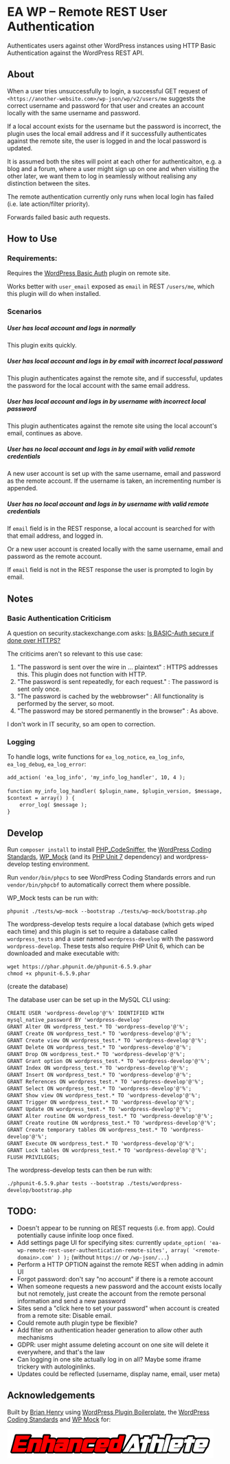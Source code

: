 # EA WP – Remote REST User Authentication

Authenticates users against other WordPress instances using HTTP Basic Authentication against the WordPress REST API.

## About

When a user tries unsuccessfully to login, a successful GET request of `<https://another-website.com>/wp-json/wp/v2/users/me` suggests the correct username and password for that user and creates an account locally with the same username and password.

If a local account exists for the username but the password is incorrect, the plugin uses the local email address and if it successfully authenticates against the remote site, the user is logged in and the local password is updated.

It is assumed both the sites will point at each other for authenticaiton, e.g. a blog and a forum, where a user might sign up on one and when visiting the other later, we want them to log in seamlessly without realising any distinction between the sites.

The remote authentication currently only runs when local login has failed (i.e. late action/filter priority).

Forwards failed basic auth requests.

## How to Use

### Requirements:

Requires the [WordPress Basic Auth](https://github.com/WP-API/Basic-Auth) plugin on remote site.

Works better with `user_email` exposed as `email` in REST `/users/me`, which this plugin will do when installed.

### Scenarios

##### User has local account and logs in normally

This plugin exits quickly.

##### User has local account and logs in by email with incorrect local password

This plugin authenticates against the remote site, and if successful, updates the password for the local account with the same email address.

##### User has local account and logs in by username with incorrect local password

This plugin authenticates against the remote site using the local account's email, continues as above.

##### User has no local account and logs in by email with valid remote credentials

A new user account is set up with the same username, email and password as the remote account. If the username is taken, an incrementing number is appended.

##### User has no local account and logs in by username with valid remote credentials

If `email` field is in the REST response, a local account is searched for with that email address, and logged in.

Or a new user account is created locally with the same username, email and password as the remote account.

If `email` field is not in the REST response the user is prompted to login by email.

## Notes

### Basic Authentication Criticism

A question on security.stackexchange.com asks: [Is BASIC-Auth secure if done over HTTPS?](https://security.stackexchange.com/questions/988/is-basic-auth-secure-if-done-over-https)

The criticims aren't so relevant to this use case:

1. "The password is sent over the wire in ... plaintext" : HTTPS addresses this. This plugin does not function with HTTP.
2. "The password is sent repeatedly, for each request." : The password is sent only once.
3. "The password is cached by the webbrowser" : All functionality is performed by the server, so moot.
4. "The password may be stored permanently in the browser" : As above.

I don't work in IT security, so am open to correction.

### Logging

To handle logs, write functions for `ea_log_notice`, `ea_log_info`, `ea_log_debug`, `ea_log_error`:

```
add_action( 'ea_log_info', 'my_info_log_handler', 10, 4 );

function my_info_log_handler( $plugin_name, $plugin_version, $message, $context = array() ) {
	error_log( $message );
}
```

## Develop

Run `composer install` to install [PHP_CodeSniffer](https://github.com/squizlabs/PHP_CodeSniffer), the  [WordPress Coding Standards](https://github.com/WordPress-Coding-Standards/WordPress-Coding-Standards), [WP_Mock](https://github.com/10up/wp_mock) (and its [PHP Unit 7](https://github.com/sebastianbergmann/phpunit) dependency) and wordpress-develop testing environment.

Run `vendor/bin/phpcs` to see WordPress Coding Standards errors and run `vendor/bin/phpcbf` to automatically correct them where possible.

WP_Mock tests can be run with:

```
phpunit ./tests/wp-mock --bootstrap ./tests/wp-mock/bootstrap.php
```

The wordpress-develop tests require a local database (which gets wiped each time) and this plugin is set to require a database called `wordpress_tests` and a user named `wordpress-develop` with the password `wordpress-develop`. These tests also require PHP Unit 6, which can be downloaded and make executable with:

```
wget https://phar.phpunit.de/phpunit-6.5.9.phar
chmod +x phpunit-6.5.9.phar
```

(create the database)

The database user can be set up in the MySQL CLI using:

```
CREATE USER 'wordpress-develop'@'%' IDENTIFIED WITH mysql_native_password BY 'wordpress-develop'
GRANT Alter ON wordpress_test.* TO 'wordpress-develop'@'%';
GRANT Create ON wordpress_test.* TO 'wordpress-develop'@'%';
GRANT Create view ON wordpress_test.* TO 'wordpress-develop'@'%';
GRANT Delete ON wordpress_test.* TO 'wordpress-develop'@'%';
GRANT Drop ON wordpress_test.* TO 'wordpress-develop'@'%';
GRANT Grant option ON wordpress_test.* TO 'wordpress-develop'@'%';
GRANT Index ON wordpress_test.* TO 'wordpress-develop'@'%';
GRANT Insert ON wordpress_test.* TO 'wordpress-develop'@'%';
GRANT References ON wordpress_test.* TO 'wordpress-develop'@'%';
GRANT Select ON wordpress_test.* TO 'wordpress-develop'@'%';
GRANT Show view ON wordpress_test.* TO 'wordpress-develop'@'%';
GRANT Trigger ON wordpress_test.* TO 'wordpress-develop'@'%';
GRANT Update ON wordpress_test.* TO 'wordpress-develop'@'%';
GRANT Alter routine ON wordpress_test.* TO 'wordpress-develop'@'%';
GRANT Create routine ON wordpress_test.* TO 'wordpress-develop'@'%';
GRANT Create temporary tables ON wordpress_test.* TO 'wordpress-develop'@'%';
GRANT Execute ON wordpress_test.* TO 'wordpress-develop'@'%';
GRANT Lock tables ON wordpress_test.* TO 'wordpress-develop'@'%';
FLUSH PRIVILEGES;
```

The wordpress-develop tests can then be run with:

```
./phpunit-6.5.9.phar tests --bootstrap ./tests/wordpress-develop/bootstrap.php
```

## TODO: 

* Doesn't appear to be running on REST requests (i.e. from app). Could potentially cause infinite loop once fixed.
* Add settings page UI for specifying sites: currently `update_option( 'ea-wp-remote-rest-user-authentication-remote-sites', array( '<remote-domain>.com' ) );` (without `https://` or `/wp-json/...`)
* Perform a HTTP OPTION against the remote REST when adding in admin UI
* Forgot password: don't say "no account" if there is a remote account
* When someone requests a new password and the account exists locally but not remotely, just create the account from the remote personal information and send a new password
* Sites send a "click here to set your password" when account is created from a remote site: Disable email.
* Could remote auth plugin type be flexible?
* Add filter on authentication header generation to allow other auth mechanisms
* GDPR: user might assume deleting account on one site will delete it everywhere, and that's the law
* Can logging in one site actually log in on all? Maybe some iframe trickery with autologinlinks.
* Updates could be reflected (username, display name, email, user meta)
		
## Acknowledgements

Built by [Brian Henry](https://BrianHenry.ie) using [WordPress Plugin Boilerplate](https://wppb.me/), the [WordPress Coding Standards](https://github.com/WordPress-Coding-Standards/WordPress-Coding-Standards) and [WP Mock](https://github.com/10up/wp_mock) for:

[![Enhanced Athlete](./assets/enhanced_athlete.png "Enhanced Athlete")](https://EnhancedAthlete.com)